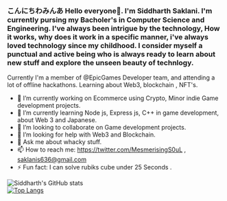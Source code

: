 ### こんにちわみんあ Hello everyone👋. I'm Siddharth Saklani. I'm currently pursing my Bacholer's in Computer Science and Engineering. I've always been intrigue by the technology, How it works, why does it work in a specific manner, i've always loved technology since my childhood. I consider myself a punctual and active being who is always ready to learn about new stuff and explore the unseen beauty of technlogy. 

Currently I'm a member of @EpicGames Developer team, and attending a lot of offline hackathons. Learning about Web3, blockchain
, NFT's. 

- 🔭 I’m currently working on Ecommerce using Crypto, Minor indie Game development projects.
- 🌱 I’m currently learning Node js, Express js, C++ in game development, about Web 3  and Japanese.
- 👯 I’m looking to collaborate on Game development projects.
- 🤔 I’m looking for help with Web3 and Blockchain.
- 💬 Ask me about whacky stuff.
- 📫 How to reach me: https://twitter.com/MesmerisingS0uL , saklanis636@gmail.com
- ⚡ Fun fact: I can solve rubiks cube under 25 Seconds .


![Siddharth's GitHub stats](https://github-readme-stats.vercel.app/api?username=sidsaklani1896&theme=vue&show_icons=true)       
[![Top Langs](https://github-readme-stats.vercel.app/api/top-langs/?username=sidsaklani1896)](https://github.com/sidsaklani1896/github-readme-stats)
